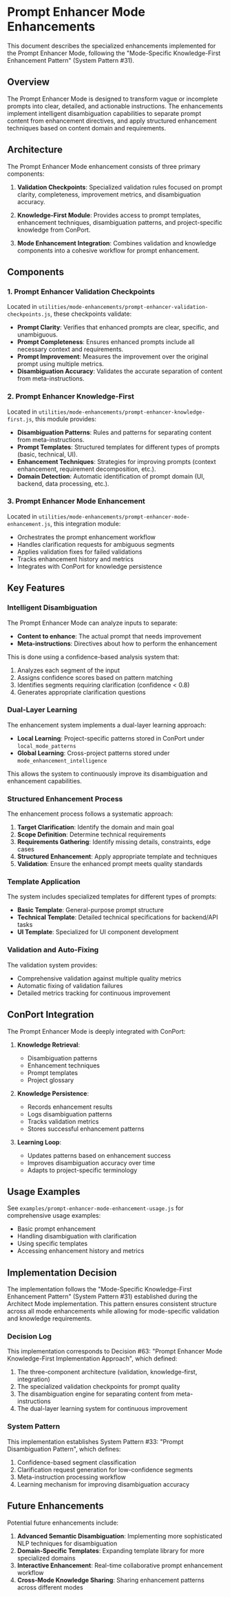# Prompt Enhancer Mode Enhancements

This document describes the specialized enhancements implemented for the Prompt Enhancer Mode, following the "Mode-Specific Knowledge-First Enhancement Pattern" (System Pattern #31).

## Overview

The Prompt Enhancer Mode is designed to transform vague or incomplete prompts into clear, detailed, and actionable instructions. The enhancements implement intelligent disambiguation capabilities to separate prompt content from enhancement directives, and apply structured enhancement techniques based on content domain and requirements.

## Architecture

The Prompt Enhancer Mode enhancement consists of three primary components:

1. **Validation Checkpoints**: Specialized validation rules focused on prompt clarity, completeness, improvement metrics, and disambiguation accuracy.

2. **Knowledge-First Module**: Provides access to prompt templates, enhancement techniques, disambiguation patterns, and project-specific knowledge from ConPort.

3. **Mode Enhancement Integration**: Combines validation and knowledge components into a cohesive workflow for prompt enhancement.

## Components

### 1. Prompt Enhancer Validation Checkpoints

Located in `utilities/mode-enhancements/prompt-enhancer-validation-checkpoints.js`, these checkpoints validate:

- **Prompt Clarity**: Verifies that enhanced prompts are clear, specific, and unambiguous.
- **Prompt Completeness**: Ensures enhanced prompts include all necessary context and requirements.
- **Prompt Improvement**: Measures the improvement over the original prompt using multiple metrics.
- **Disambiguation Accuracy**: Validates the accurate separation of content from meta-instructions.

### 2. Prompt Enhancer Knowledge-First

Located in `utilities/mode-enhancements/prompt-enhancer-knowledge-first.js`, this module provides:

- **Disambiguation Patterns**: Rules and patterns for separating content from meta-instructions.
- **Prompt Templates**: Structured templates for different types of prompts (basic, technical, UI).
- **Enhancement Techniques**: Strategies for improving prompts (context enhancement, requirement decomposition, etc.).
- **Domain Detection**: Automatic identification of prompt domain (UI, backend, data processing, etc.).

### 3. Prompt Enhancer Mode Enhancement

Located in `utilities/mode-enhancements/prompt-enhancer-mode-enhancement.js`, this integration module:

- Orchestrates the prompt enhancement workflow
- Handles clarification requests for ambiguous segments
- Applies validation fixes for failed validations
- Tracks enhancement history and metrics
- Integrates with ConPort for knowledge persistence

## Key Features

### Intelligent Disambiguation

The Prompt Enhancer Mode can analyze inputs to separate:

- **Content to enhance**: The actual prompt that needs improvement
- **Meta-instructions**: Directives about how to perform the enhancement

This is done using a confidence-based analysis system that:

1. Analyzes each segment of the input
2. Assigns confidence scores based on pattern matching
3. Identifies segments requiring clarification (confidence < 0.8)
4. Generates appropriate clarification questions

### Dual-Layer Learning

The enhancement system implements a dual-layer learning approach:

- **Local Learning**: Project-specific patterns stored in ConPort under `local_mode_patterns`
- **Global Learning**: Cross-project patterns stored under `mode_enhancement_intelligence`

This allows the system to continuously improve its disambiguation and enhancement capabilities.

### Structured Enhancement Process

The enhancement process follows a systematic approach:

1. **Target Clarification**: Identify the domain and main goal
2. **Scope Definition**: Determine technical requirements
3. **Requirements Gathering**: Identify missing details, constraints, edge cases
4. **Structured Enhancement**: Apply appropriate template and techniques
5. **Validation**: Ensure the enhanced prompt meets quality standards

### Template Application

The system includes specialized templates for different types of prompts:

- **Basic Template**: General-purpose prompt structure
- **Technical Template**: Detailed technical specifications for backend/API tasks
- **UI Template**: Specialized for UI component development

### Validation and Auto-Fixing

The validation system provides:

- Comprehensive validation against multiple quality metrics
- Automatic fixing of validation failures
- Detailed metrics tracking for continuous improvement

## ConPort Integration

The Prompt Enhancer Mode is deeply integrated with ConPort:

1. **Knowledge Retrieval**:
   - Disambiguation patterns
   - Enhancement techniques
   - Prompt templates
   - Project glossary

2. **Knowledge Persistence**:
   - Records enhancement results
   - Logs disambiguation patterns
   - Tracks validation metrics
   - Stores successful enhancement patterns

3. **Learning Loop**:
   - Updates patterns based on enhancement success
   - Improves disambiguation accuracy over time
   - Adapts to project-specific terminology

## Usage Examples

See `examples/prompt-enhancer-mode-enhancement-usage.js` for comprehensive usage examples:

- Basic prompt enhancement
- Handling disambiguation with clarification
- Using specific templates
- Accessing enhancement history and metrics

## Implementation Decision

The implementation follows the "Mode-Specific Knowledge-First Enhancement Pattern" (System Pattern #31) established during the Architect Mode implementation. This pattern ensures consistent structure across all mode enhancements while allowing for mode-specific validation and knowledge requirements.

### Decision Log

This implementation corresponds to Decision #63: "Prompt Enhancer Mode Knowledge-First Implementation Approach", which defined:

1. The three-component architecture (validation, knowledge-first, integration)
2. The specialized validation checkpoints for prompt quality
3. The disambiguation engine for separating content from meta-instructions
4. The dual-layer learning system for continuous improvement

### System Pattern

This implementation establishes System Pattern #33: "Prompt Disambiguation Pattern", which defines:

1. Confidence-based segment classification
2. Clarification request generation for low-confidence segments
3. Meta-instruction processing workflow
4. Learning mechanism for improving disambiguation accuracy

## Future Enhancements

Potential future enhancements include:

1. **Advanced Semantic Disambiguation**: Implementing more sophisticated NLP techniques for disambiguation
2. **Domain-Specific Templates**: Expanding template library for more specialized domains
3. **Interactive Enhancement**: Real-time collaborative prompt enhancement workflow
4. **Cross-Mode Knowledge Sharing**: Sharing enhancement patterns across different modes
